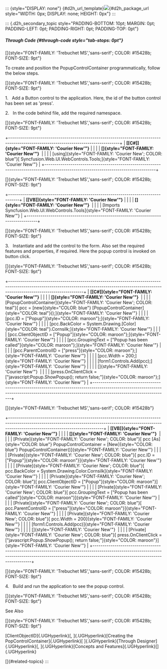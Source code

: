::: {style="DISPLAY: none"}
[](ms-xhelp:///?Id=d2h_url_template){#d2h_url_template}![](!package_url!){#d2h_package_url style="WIDTH: 0px; DISPLAY: none; HEIGHT: 0px"}
:::

::: {.d2h_secondary_topic style="PADDING-BOTTOM: 10pt; MARGIN: 0pt; PADDING-LEFT: 0pt; PADDING-RIGHT: 0pt; PADDING-TOP: 0pt"}
##### Through Code {#through-code style="tab-stops: 0pt"}

[]{style="FONT-FAMILY: 'Trebuchet MS','sans-serif'; COLOR: #15428b; FONT-SIZE: 9pt"} 

To create and position the PopupControlContainer programmatically, follow the below steps.

[]{style="FONT-FAMILY: 'Trebuchet MS','sans-serif'; COLOR: #15428b; FONT-SIZE: 9pt"} 

1.   Add a Button control to the application. Here, the id of the button control has been set as \'press\'.

2.   In the code behind file, add the required namespace.

[]{style="FONT-FAMILY: 'Trebuchet MS','sans-serif'; COLOR: #15428b; FONT-SIZE: 9pt"} 

+-------------------------------------------------------------------------------------------------------------------------------------+
| **[\[C#\]]{style="FONT-FAMILY: 'Courier New'"}**                                                                                    |
|                                                                                                                                     |
| **[]{style="FONT-FAMILY: 'Courier New'"}**                                                                                          |
|                                                                                                                                     |
| [using]{style="FONT-FAMILY: 'Courier New'; COLOR: blue"}[ Syncfusion.Web.UI.WebControls.Tools;]{style="FONT-FAMILY: 'Courier New'"} |
+-------------------------------------------------------------------------------------------------------------------------------------+

[]{style="FONT-FAMILY: 'Trebuchet MS','sans-serif'; COLOR: #15428b; FONT-SIZE: 9pt"} 

+-----------------------------------------------------------------------------------+
| **[\[VB\]]{style="FONT-FAMILY: 'Courier New'"}**                                  |
|                                                                                   |
| **[]{style="FONT-FAMILY: 'Courier New'"}**                                        |
|                                                                                   |
| [Imports Syncfusion.Web.UI.WebControls.Tools]{style="FONT-FAMILY: 'Courier New'"} |
+-----------------------------------------------------------------------------------+

[]{style="FONT-FAMILY: 'Trebuchet MS','sans-serif'; COLOR: #15428b; FONT-SIZE: 9pt"} 

3.   Instantiate and add the control to the form. Also set the required features and properties, if required. Here the popup control is invoked on button click.

[]{style="FONT-FAMILY: 'Trebuchet MS','sans-serif'; COLOR: #15428b; FONT-SIZE: 9pt"} 

+-------------------------------------------------------------------------------------------------------------------------------------------------------------------------------------------------+
| **[\[C#\]]{style="FONT-FAMILY: 'Courier New'"}**                                                                                                                                                |
|                                                                                                                                                                                                 |
| **[]{style="FONT-FAMILY: 'Courier New'"}**                                                                                                                                                      |
|                                                                                                                                                                                                 |
| [PopupControlContainer]{style="FONT-FAMILY: 'Courier New'; COLOR: teal"}[ pcc = [new]{style="COLOR: blue"} [PopupControlContainer]{style="COLOR: teal"}();]{style="FONT-FAMILY: 'Courier New'"} |
|                                                                                                                                                                                                 |
| [pcc.ID = [\"Popup\"]{style="COLOR: maroon"};]{style="FONT-FAMILY: 'Courier New'"}                                                                                                              |
|                                                                                                                                                                                                 |
| [pcc.BackColor = System.Drawing.[Color]{style="COLOR: teal"}.Cornsilk;]{style="FONT-FAMILY: 'Courier New'"}                                                                                     |
|                                                                                                                                                                                                 |
| [pcc.ClientObjectID = [\"Popup\"]{style="COLOR: maroon"};]{style="FONT-FAMILY: 'Courier New'"}                                                                                                  |
|                                                                                                                                                                                                 |
| [pcc.GroupingText = [\"Popup has been called\"]{style="COLOR: maroon"};]{style="FONT-FAMILY: 'Courier New'"}                                                                                    |
|                                                                                                                                                                                                 |
| [pcc.ParentControlID = [\"press\"]{style="COLOR: maroon"};]{style="FONT-FAMILY: 'Courier New'"}                                                                                                 |
|                                                                                                                                                                                                 |
| [pcc.Width = 200;]{style="FONT-FAMILY: 'Courier New'"}                                                                                                                                          |
|                                                                                                                                                                                                 |
| [form1.Controls.Add(pcc);]{style="FONT-FAMILY: 'Courier New'"}                                                                                                                                  |
|                                                                                                                                                                                                 |
| []{style="FONT-FAMILY: 'Courier New'"}                                                                                                                                                          |
|                                                                                                                                                                                                 |
| [press.OnClientClick = [\"javascript:Popup.ShowPopup(); return false;\"]{style="COLOR: maroon"};]{style="FONT-FAMILY: 'Courier New'"}                                                           |
+-------------------------------------------------------------------------------------------------------------------------------------------------------------------------------------------------+

[]{style="FONT-FAMILY: 'Trebuchet MS','sans-serif'; COLOR: #15428b"} 

+-----------------------------------------------------------------------------------------------------------------------------------------------------------------------------------------------------------+
| **[\[VB\]]{style="FONT-FAMILY: 'Courier New'"}**                                                                                                                                                          |
|                                                                                                                                                                                                           |
| **[]{style="FONT-FAMILY: 'Courier New'"}**                                                                                                                                                                |
|                                                                                                                                                                                                           |
| [Private]{style="FONT-FAMILY: 'Courier New'; COLOR: blue"}[ pcc [As]{style="COLOR: blue"} PopupControlContainer = [New]{style="COLOR: blue"} PopupControlContainer()]{style="FONT-FAMILY: 'Courier New'"} |
|                                                                                                                                                                                                           |
| [Private]{style="FONT-FAMILY: 'Courier New'; COLOR: blue"}[ pcc.ID = [\"Popup\"]{style="COLOR: maroon"}]{style="FONT-FAMILY: 'Courier New'"}                                                              |
|                                                                                                                                                                                                           |
| [Private]{style="FONT-FAMILY: 'Courier New'; COLOR: blue"}[ pcc.BackColor = System.Drawing.Color.Cornsilk]{style="FONT-FAMILY: 'Courier New'"}                                                            |
|                                                                                                                                                                                                           |
| [Private]{style="FONT-FAMILY: 'Courier New'; COLOR: blue"}[ pcc.ClientObjectID = [\"Popup\"]{style="COLOR: maroon"}]{style="FONT-FAMILY: 'Courier New'"}                                                  |
|                                                                                                                                                                                                           |
| [Private]{style="FONT-FAMILY: 'Courier New'; COLOR: blue"}[ pcc.GroupingText = [\"Popup has been called\"]{style="COLOR: maroon"}]{style="FONT-FAMILY: 'Courier New'"}                                    |
|                                                                                                                                                                                                           |
| [Private]{style="FONT-FAMILY: 'Courier New'; COLOR: blue"}[ pcc.ParentControlID = [\"press\"]{style="COLOR: maroon"}]{style="FONT-FAMILY: 'Courier New'"}                                                 |
|                                                                                                                                                                                                           |
| [Private]{style="FONT-FAMILY: 'Courier New'; COLOR: blue"}[ pcc.Width = 200]{style="FONT-FAMILY: 'Courier New'"}                                                                                          |
|                                                                                                                                                                                                           |
| [form1.Controls.Add(pcc)]{style="FONT-FAMILY: 'Courier New'"}                                                                                                                                             |
|                                                                                                                                                                                                           |
| []{style="FONT-FAMILY: 'Courier New'"}                                                                                                                                                                    |
|                                                                                                                                                                                                           |
| [Private]{style="FONT-FAMILY: 'Courier New'; COLOR: blue"}[ press.OnClientClick = [\"javascript:Popup.ShowPopup(); return false;\"]{style="COLOR: maroon"}]{style="FONT-FAMILY: 'Courier New'"}           |
+-----------------------------------------------------------------------------------------------------------------------------------------------------------------------------------------------------------+

[]{style="FONT-FAMILY: 'Trebuchet MS','sans-serif'; COLOR: #15428b; FONT-SIZE: 9pt"} 

4.   Build and run the application to see the popup control.

[]{style="FONT-FAMILY: 'Trebuchet MS','sans-serif'; COLOR: #15428b; FONT-SIZE: 9pt"} 

See Also

[]{style="FONT-FAMILY: 'Trebuchet MS','sans-serif'; COLOR: #15428b; FONT-SIZE: 9pt"} 

[ClientObjectID]{.UGHyperlink}[, ]{.UGHyperlink}[Creating the PopControlContainer]{.UGHyperlink}[ ]{.UGHyperlink}[Through Designer]{.UGHyperlink}[, ]{.UGHyperlink}[Concepts and Features]{.UGHyperlink}[]{.UGHyperlink}

[]{#related-topics}
:::
